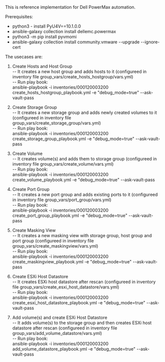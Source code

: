 This is reference implementation for Dell PowerMax automation. 

Prerequisites:<br/>
- python3 - install PyU4V==10.1.0.0<br/>
- ansible-galaxy collection install dellemc.powermax<br/>
- python3 -m pip install pyvmomi<br/>
- ansible-galaxy collection install community.vmware --upgrade --ignore-cert<br/>

The usecases are:<br/>
1. Create Hosts and Host Group<br/>
  -- It creates a new host group and adds hosts to it (configureed in inventory file group_vars/create_hosts_hostgroup/vars.yml)<br/>
  -- Run play book:<br/> 
        ansible-playbook -i inventories/000120003200 create_hosts_hostgroup_playbook.yml -e "debug_mode=true" --ask-vault-pass<br/>

2. Create Storage Group<br/>
  -- It creates a new storage group and adds newly created volumes to it (configureed in inventory file group_vars/create_storage_group/vars.yml)<br/>
  -- Run play book:<br/> 
        ansible-playbook -i inventories/000120003200 create_storage_group_playbook.yml -e "debug_mode=true" --ask-vault-pass<br/>

3. Create Volume<br/>
  -- It creates volume(s) and adds them to storage group (configureed in inventory file group_vars/create_volume/vars.yml)<br/>
  -- Run play book:<br/> 
        ansible-playbook -i inventories/000120003200 create_volume_playbook.yml -e "debug_mode=true" --ask-vault-pass<br/>

4. Create Port Group<br/>
  -- It creates a new port group and adds existing ports to it (configureed in inventory file group_vars/port_group/vars.yml)<br/>
  -- Run play book:<br/> 
        ansible-playbook -i inventories/000120003200 create_port_group_playbook.yml -e "debug_mode=true" --ask-vault-pass<br/>

5. Create Masking View<br/>
  -- It creates a new masking view with storage group, host group and port group (configureed in inventory file group_vars/create_maskingview/vars.yml)<br/>
  -- Run play book:<br/> 
        ansible-playbook -i inventories/000120003200 create_maskingview_playbook.yml -e "debug_mode=true" --ask-vault-pass<br/>

6. Create ESXi Host Datastore<br/>
  -- It creates ESXi host datastore after rescan (configureed in inventory file group_vars/create_esxi_host_datastore/vars.yml)<br/>
  -- Run play book:<br/> 
        ansible-playbook -i inventories/000120003200 create_esxi_host_datastore_playbook.yml -e "debug_mode=true" --ask-vault-pass<br/>

7. Add volume(s) and create ESXi Host Datastore<br/>
  -- It adds volume(s) to the storage group and then creates ESXi host datastore after rescan (configureed in inventory file group_vars/add_volume_datastore/vars.yml)<br/>
  -- Run play book:<br/> 
        ansible-playbook -i inventories/000120003200 add_volume_datastore_playbook.yml -e "debug_mode=true" --ask-vault-pass<br/>
